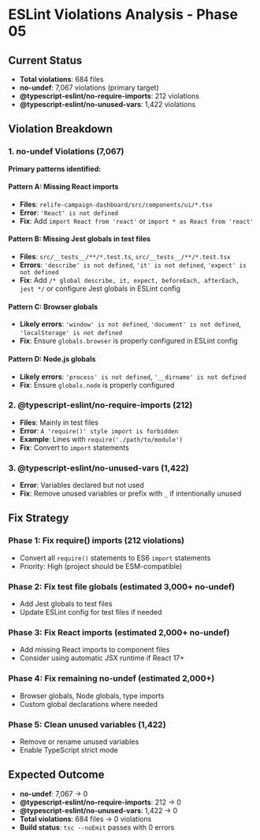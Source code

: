 # ESLint Violations Analysis - Phase 05

## Current Status
- **Total violations**: 684 files
- **no-undef**: 7,067 violations (primary target)
- **@typescript-eslint/no-require-imports**: 212 violations
- **@typescript-eslint/no-unused-vars**: 1,422 violations

## Violation Breakdown

### 1. no-undef Violations (7,067)
**Primary patterns identified:**

#### Pattern A: Missing React imports
- **Files**: `relife-campaign-dashboard/src/components/ui/*.tsx`
- **Error**: `'React' is not defined`
- **Fix**: Add `import React from 'react'` or `import * as React from 'react'`

#### Pattern B: Missing Jest globals in test files  
- **Files**: `src/__tests__/**/*.test.ts`, `src/__tests__/**/*.test.tsx`
- **Errors**: `'describe' is not defined`, `'it' is not defined`, `'expect' is not defined`
- **Fix**: Add `/* global describe, it, expect, beforeEach, afterEach, jest */` or configure Jest globals in ESLint config

#### Pattern C: Browser globals
- **Likely errors**: `'window' is not defined`, `'document' is not defined`, `'localStorage' is not defined`
- **Fix**: Ensure `globals.browser` is properly configured in ESLint config

#### Pattern D: Node.js globals  
- **Likely errors**: `'process' is not defined`, `'__dirname' is not defined`
- **Fix**: Ensure `globals.node` is properly configured

### 2. @typescript-eslint/no-require-imports (212)
- **Files**: Mainly in test files
- **Error**: `A 'require()' style import is forbidden`
- **Example**: Lines with `require('./path/to/module')`
- **Fix**: Convert to `import` statements

### 3. @typescript-eslint/no-unused-vars (1,422)
- **Error**: Variables declared but not used
- **Fix**: Remove unused variables or prefix with `_` if intentionally unused

## Fix Strategy

### Phase 1: Fix require() imports (212 violations)
- Convert all `require()` statements to ES6 `import` statements
- Priority: High (project should be ESM-compatible)

### Phase 2: Fix test file globals (estimated 3,000+ no-undef)
- Add Jest globals to test files
- Update ESLint config for test files if needed

### Phase 3: Fix React imports (estimated 2,000+ no-undef)
- Add missing React imports to component files
- Consider using automatic JSX runtime if React 17+

### Phase 4: Fix remaining no-undef (estimated 2,000+)
- Browser globals, Node globals, type imports
- Custom global declarations where needed

### Phase 5: Clean unused variables (1,422)
- Remove or rename unused variables
- Enable TypeScript strict mode

## Expected Outcome
- **no-undef**: 7,067 → 0
- **@typescript-eslint/no-require-imports**: 212 → 0  
- **@typescript-eslint/no-unused-vars**: 1,422 → 0
- **Total violations**: 684 files → 0 violations
- **Build status**: `tsc --noEmit` passes with 0 errors
